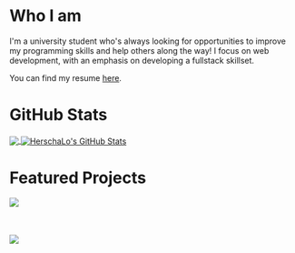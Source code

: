 <!-- More info, tips and tricks for making GitHub Profile README can be found in my article at https://towardsdatascience.com/build-a-stunning-readme-for-your-github-profile-9b80434fe5d7 -->

# Who I am

I'm a university student who's always looking for opportunities to improve my programming skills and help others along the way! I focus on web development, with an emphasis on developing a fullstack skillset.

You can find my resume <a href="https://drive.google.com/file/d/12djW3V4yACYZn3jkkdW2UXYJ01Rd0t2v/view?usp=sharing">here</a>.

# GitHub Stats

<a href="https://github.com/HerschaLo/HerschaLo">
  <img align="center" src="https://github-readme-stats.vercel.app/api/top-langs/?username=HerschaLo&hide=html,css,scss&title_color=ffffff&text_color=c9cacd&icon_color=2bbc8a&bg_color=1d1f21&langs_count=4" />
</a>
<a href="https://github.com/HerschaLo/HerschaLo">
  <img align="center" src="https://github-readme-stats.vercel.app/api?username=HerschaLo&show_icons=true&line_height=27&count_private=true&title_color=ffffff&text_color=c9cacc&icon_color=2bbc8a&bg_color=1d1f21" alt="HerschaLo's GitHub Stats" />
</a>

# Featured Projects
<div style="display:flex; flex-direction:column">
  <a href="https://github.com/HerschaLo/GridFS-file-tree-manager" style="min-height:65px">
    <img align="center" src="https://github-readme-stats.vercel.app/api/pin/?username=HerschaLo&repo=gridfs-file-tree-manager&title_color=ffffff&text_color=c9cacd&icon_color=2bbc8a&bg_color=1d1f21" />
  </a>
  <a href="https://github.com/utmgdsc/website" style="min-height:65px">
    <img align="center" src="https://github-readme-stats.vercel.app/api/pin/?username=utmgdsc&repo=website&title_color=ffffff&text_color=c9cacd&icon_color=2bbc8a&bg_color=1d1f21" />
  </a>
</div>


 

